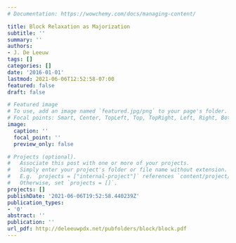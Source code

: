 ```yaml
---
# Documentation: https://wowchemy.com/docs/managing-content/

title: Block Relaxation as Majorization
subtitle: ''
summary: ''
authors:
- J. De Leeuw
tags: []
categories: []
date: '2016-01-01'
lastmod: 2021-06-06T12:52:58-07:00
featured: false
draft: false

# Featured image
# To use, add an image named `featured.jpg/png` to your page's folder.
# Focal points: Smart, Center, TopLeft, Top, TopRight, Left, Right, BottomLeft, Bottom, BottomRight.
image:
  caption: ''
  focal_point: ''
  preview_only: false

# Projects (optional).
#   Associate this post with one or more of your projects.
#   Simply enter your project's folder or file name without extension.
#   E.g. `projects = ["internal-project"]` references `content/project/deep-learning/index.md`.
#   Otherwise, set `projects = []`.
projects: []
publishDate: '2021-06-06T19:52:58.440239Z'
publication_types:
- '0'
abstract: ''
publication: ''
url_pdf: http://deleeuwpdx.net/pubfolders/block/block.pdf
---
```

